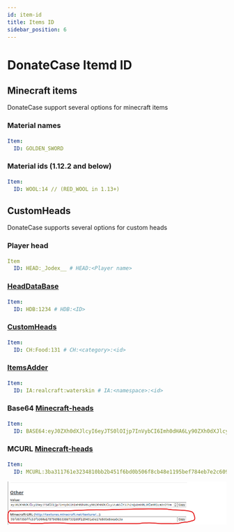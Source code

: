 ```yaml
---
id: item-id
title: Items ID
sidebar_position: 6
---
```


# DonateCase Itemd ID

## Minecraft items
DonateCase support several options for minecraft items
### Material names
```yml
Item:
  ID: GOLDEN_SWORD
```
### Material ids (1.12.2 and below)
```yml
Item:
  ID: WOOL:14 // (RED_WOOL in 1.13+)
```
## CustomHeads
DonateCase supports several options for custom heads
### Player head
```yml
Item
  ID: HEAD:_Jodex__ # HEAD:<Player name>
```
### [HeadDataBase](https://www.spigotmc.org/resources/head-database.14280/)
```yml
Item:
  ID: HDB:1234 # HDB:<ID>
```
### [CustomHeads](https://www.spigotmc.org/resources/custom-heads-1-8-1-19-2.29057/)
```yml
Item:
  ID: CH:Food:131 # CH:<category>:<id>
```

### [ItemsAdder](https://www.spigotmc.org/resources/%E2%9C%A8itemsadder%E2%AD%90emotes-mobs-items-armors-hud-gui-emojis-blocks-wings-hats-liquids.73355/)
```yml
Item:
  ID: IA:realcraft:waterskin # IA:<namespace>:<id>
```
### Base64 [Minecraft-heads](https://minecraft-heads.com/)
```yml
Item:
  ID: BASE64:eyJ0ZXh0dXJlcyI6eyJTS0lOIjp7InVybCI6Imh0dHA6Ly90ZXh0dXJlcy5taW5lY3JhZnQubmV0L3RleHR1cmUvNDY3YzVlOGMzYTIwOGRhN2Y3ODBiMzQwY2VmMjI2NDJkNTVlMDA0NzJkMzY5M2IzNDg2ZDcxNDVkNDk5NzBiYiJ9fX0= #BASE64:<value>
```
### MCURL [Minecraft-heads](https://minecraft-heads.com/)
```yml
Item:
  ID: MCURL:3ba311761e3234810bb2b451f6bd0b506f8cb48e1195bef784eb7e2c6095d277 #MCURL:<texture-id> (Minecraft-URL)
```
![Example MCURL](../assets/base64.png)

